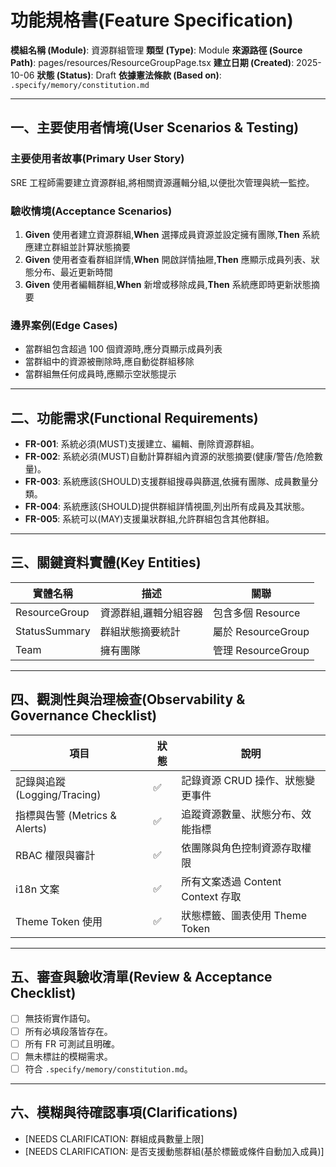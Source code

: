 # 功能規格書(Feature Specification)

**模組名稱 (Module)**: 資源群組管理
**類型 (Type)**: Module
**來源路徑 (Source Path)**: pages/resources/ResourceGroupPage.tsx
**建立日期 (Created)**: 2025-10-06
**狀態 (Status)**: Draft
**依據憲法條款 (Based on)**: `.specify/memory/constitution.md`

---

## 一、主要使用者情境(User Scenarios & Testing)

### 主要使用者故事(Primary User Story)
SRE 工程師需要建立資源群組,將相關資源邏輯分組,以便批次管理與統一監控。

### 驗收情境(Acceptance Scenarios)
1. **Given** 使用者建立資源群組,**When** 選擇成員資源並設定擁有團隊,**Then** 系統應建立群組並計算狀態摘要
2. **Given** 使用者查看群組詳情,**When** 開啟詳情抽屜,**Then** 應顯示成員列表、狀態分布、最近更新時間
3. **Given** 使用者編輯群組,**When** 新增或移除成員,**Then** 系統應即時更新狀態摘要

### 邊界案例(Edge Cases)
- 當群組包含超過 100 個資源時,應分頁顯示成員列表
- 當群組中的資源被刪除時,應自動從群組移除
- 當群組無任何成員時,應顯示空狀態提示

---

## 二、功能需求(Functional Requirements)

- **FR-001**: 系統必須(MUST)支援建立、編輯、刪除資源群組。
- **FR-002**: 系統必須(MUST)自動計算群組內資源的狀態摘要(健康/警告/危險數量)。
- **FR-003**: 系統應該(SHOULD)支援群組搜尋與篩選,依擁有團隊、成員數量分類。
- **FR-004**: 系統應該(SHOULD)提供群組詳情視圖,列出所有成員及其狀態。
- **FR-005**: 系統可以(MAY)支援巢狀群組,允許群組包含其他群組。

---

## 三、關鍵資料實體(Key Entities)
| 實體名稱 | 描述 | 關聯 |
|-----------|------|------|
| ResourceGroup | 資源群組,邏輯分組容器 | 包含多個 Resource |
| StatusSummary | 群組狀態摘要統計 | 屬於 ResourceGroup |
| Team | 擁有團隊 | 管理 ResourceGroup |

---

## 四、觀測性與治理檢查(Observability & Governance Checklist)

| 項目 | 狀態 | 說明 |
|------|------|------|
| 記錄與追蹤 (Logging/Tracing) | ✅ | 記錄資源 CRUD 操作、狀態變更事件 |
| 指標與告警 (Metrics & Alerts) | ✅ | 追蹤資源數量、狀態分布、效能指標 |
| RBAC 權限與審計 | ✅ | 依團隊與角色控制資源存取權限 |
| i18n 文案 | ✅ | 所有文案透過 Content Context 存取 |
| Theme Token 使用 | ✅ | 狀態標籤、圖表使用 Theme Token |

---

## 五、審查與驗收清單(Review & Acceptance Checklist)

- [ ] 無技術實作語句。
- [ ] 所有必填段落皆存在。
- [ ] 所有 FR 可測試且明確。
- [ ] 無未標註的模糊需求。
- [ ] 符合 `.specify/memory/constitution.md`。

---

## 六、模糊與待確認事項(Clarifications)

- [NEEDS CLARIFICATION: 群組成員數量上限]
- [NEEDS CLARIFICATION: 是否支援動態群組(基於標籤或條件自動加入成員)]
